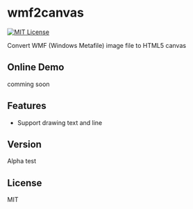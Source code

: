 wmf2canvas
==========
[![MIT License][license-image]][license-url]

Convert WMF (Windows Metafile) image file to HTML5 canvas

Online Demo
----
comming soon


Features
----
* Support drawing text and line   


Version
----

Alpha test


License
----

MIT

[license-image]: http://img.shields.io/badge/license-MIT-blue.svg?style=flat
[license-url]: LICENSE

